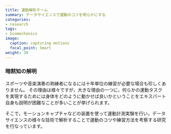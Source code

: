 ```yaml
---
title: 運動解析チーム
summary: データサイエンスで運動のコツを明らかにする
categories:
- research
tags:
- biomechanics
image:
  caption: capturing motions
  focal_point: Smart
weight: 30
---
```


### 暗黙知の解明

スポーツや音楽演奏の熟練者になるには十年単位の練習が必要な場合も珍しくありません。
その理由は様々ですが，大きな理由の一つに，何らかの運動タスクを実現するためには身体をどのように動かせば良いかということをエキスパート自身も説明が困難なことが多いことが挙げられます。

そこで，モーションキャプチャなどの装置を使って運動計測実験を行い，データサイエンスの様々な技術で解析することで運動のコツや練習方法を考察する研究を行なっています。

